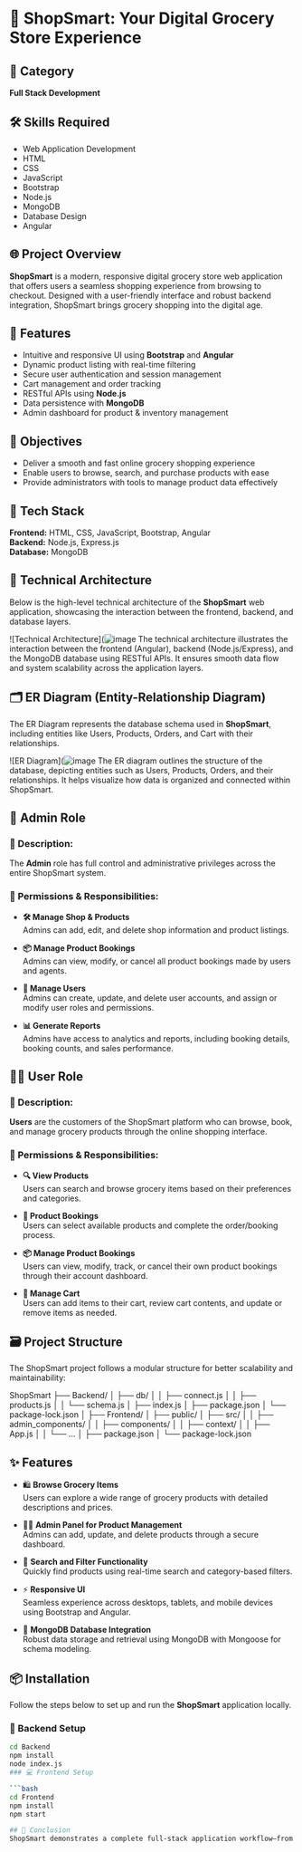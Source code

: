 # 🛒 ShopSmart: Your Digital Grocery Store Experience

## 📂 Category
**Full Stack Development**

## 🛠️ Skills Required
- Web Application Development  
- HTML  
- CSS  
- JavaScript  
- Bootstrap  
- Node.js  
- MongoDB  
- Database Design  
- Angular  

## 🌐 Project Overview
**ShopSmart** is a modern, responsive digital grocery store web application that offers users a seamless shopping experience from browsing to checkout. Designed with a user-friendly interface and robust backend integration, ShopSmart brings grocery shopping into the digital age.

## 🚀 Features
- Intuitive and responsive UI using **Bootstrap** and **Angular**
- Dynamic product listing with real-time filtering
- Secure user authentication and session management
- Cart management and order tracking
- RESTful APIs using **Node.js**
- Data persistence with **MongoDB**
- Admin dashboard for product & inventory management

## 🎯 Objectives
- Deliver a smooth and fast online grocery shopping experience
- Enable users to browse, search, and purchase products with ease
- Provide administrators with tools to manage product data effectively

## 🧩 Tech Stack
**Frontend:** HTML, CSS, JavaScript, Bootstrap, Angular  
**Backend:** Node.js, Express.js  
**Database:** MongoDB  

## 🧱 Technical Architecture

Below is the high-level technical architecture of the **ShopSmart** web application, showcasing the interaction between the frontend, backend, and database layers.

![Technical Architecture](![image](https://github.com/user-attachments/assets/f0cb2edd-a3ea-4ed7-92d4-6ac2a14c6308)
The technical architecture illustrates the interaction between the frontend (Angular), backend (Node.js/Express), and the MongoDB database using RESTful APIs. It ensures smooth data flow and system scalability across the application layers.

## 🗂️ ER Diagram (Entity-Relationship Diagram)

The ER Diagram represents the database schema used in **ShopSmart**, including entities like Users, Products, Orders, and Cart with their relationships.

![ER Diagram](![image](https://github.com/user-attachments/assets/9b6c4f47-946e-47f0-987e-f7a9933cb6a3)
The ER diagram outlines the structure of the database, depicting entities such as Users, Products, Orders, and their relationships. It helps visualize how data is organized and connected within ShopSmart.

## 👑 Admin Role

### 🧾 Description:
The **Admin** role has full control and administrative privileges across the entire ShopSmart system.

### 🔐 Permissions & Responsibilities:

- **🛠️ Manage Shop & Products**  
  Admins can add, edit, and delete shop information and product listings.

- **📦 Manage Product Bookings**  
  Admins can view, modify, or cancel all product bookings made by users and agents.

- **👥 Manage Users**  
  Admins can create, update, and delete user accounts, and assign or modify user roles and permissions.

- **📊 Generate Reports**  
  Admins have access to analytics and reports, including booking details, booking counts, and sales performance.

## 🙋‍♂️ User Role

### 🧾 Description:
**Users** are the customers of the ShopSmart platform who can browse, book, and manage grocery products through the online shopping interface.

### 🔐 Permissions & Responsibilities:

- **🔍 View Products**  
  Users can search and browse grocery items based on their preferences and categories.

- **🛒 Product Bookings**  
  Users can select available products and complete the order/booking process.

- **📦 Manage Product Bookings**  
  Users can view, modify, track, or cancel their own product bookings through their account dashboard.

- **🧺 Manage Cart**  
  Users can add items to their cart, review cart contents, and update or remove items as needed.

## 🗃️ Project Structure

The ShopSmart project follows a modular structure for better scalability and maintainability:

ShopSmart ├── Backend/ │ ├── db/ │ │ ├── connect.js │ │ ├── products.js │ │ └── schema.js │ ├── index.js │ ├── package.json │ └── package-lock.json │ ├── Frontend/ │ ├── public/ │ ├── src/ │ │ ├── admin_components/ │ │ ├── components/ │ │ ├── context/ │ │ ├── App.js │ │ └── ... │ ├── package.json │ └── package-lock.json

## ✨ Features

- 🛍️ **Browse Grocery Items**  
  Users can explore a wide range of grocery products with detailed descriptions and prices.

- 🧑‍💼 **Admin Panel for Product Management**  
  Admins can add, update, and delete products through a secure dashboard.

- 🔎 **Search and Filter Functionality**  
  Quickly find products using real-time search and category-based filters.

- ⚡ **Responsive UI**  
  Seamless experience across desktops, tablets, and mobile devices using Bootstrap and Angular.

- 💾 **MongoDB Database Integration**  
  Robust data storage and retrieval using MongoDB with Mongoose for schema modeling.

## 📦 Installation

Follow the steps below to set up and run the **ShopSmart** application locally.

### 🔧 Backend Setup

```bash
cd Backend
npm install
node index.js
### 💻 Frontend Setup

```bash
cd Frontend
npm install
npm start

## 📌 Conclusion
ShopSmart demonstrates a complete full-stack application workflow—from designing the frontend to connecting and managing a backend with database support. It exemplifies best practices in responsive design, API integration, and scalable web development.
